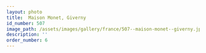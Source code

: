 ```yaml
---
layout: photo
title:  Maison Monet, Giverny
id_number: 507
image_path: /assets/images/gallery/france/507--maison-monet--giverny.jpg
description: ''
order_number: 6
---
```

